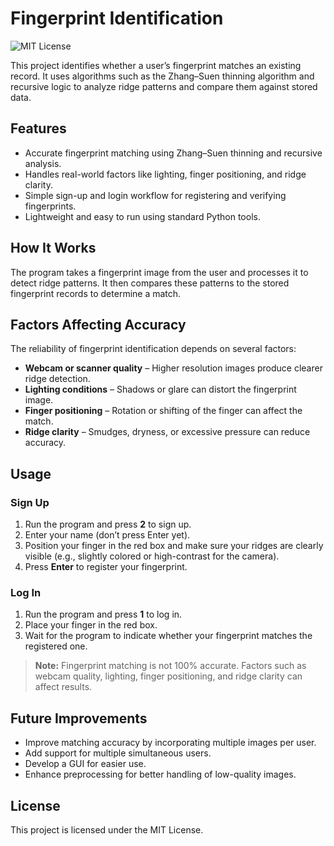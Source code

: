 # Fingerprint Identification

![MIT License](https://img.shields.io/badge/license-MIT-green)  

This project identifies whether a user’s fingerprint matches an existing record. It uses algorithms such as the Zhang–Suen thinning algorithm and recursive logic to analyze ridge patterns and compare them against stored data.

## Features

- Accurate fingerprint matching using Zhang–Suen thinning and recursive analysis.  
- Handles real-world factors like lighting, finger positioning, and ridge clarity.  
- Simple sign-up and login workflow for registering and verifying fingerprints.  
- Lightweight and easy to run using standard Python tools.

## How It Works

The program takes a fingerprint image from the user and processes it to detect ridge patterns. It then compares these patterns to the stored fingerprint records to determine a match.

## Factors Affecting Accuracy

The reliability of fingerprint identification depends on several factors:

- **Webcam or scanner quality** – Higher resolution images produce clearer ridge detection.  
- **Lighting conditions** – Shadows or glare can distort the fingerprint image.  
- **Finger positioning** – Rotation or shifting of the finger can affect the match.  
- **Ridge clarity** – Smudges, dryness, or excessive pressure can reduce accuracy.

## Usage

### Sign Up

1. Run the program and press **2** to sign up.  
2. Enter your name (don’t press Enter yet).  
3. Position your finger in the red box and make sure your ridges are clearly visible (e.g., slightly colored or high-contrast for the camera).  
4. Press **Enter** to register your fingerprint.

### Log In

1. Run the program and press **1** to log in.  
2. Place your finger in the red box.  
3. Wait for the program to indicate whether your fingerprint matches the registered one.

> **Note:** Fingerprint matching is not 100% accurate. Factors such as webcam quality, lighting, finger positioning, and ridge clarity can affect results.

## Future Improvements

- Improve matching accuracy by incorporating multiple images per user.  
- Add support for multiple simultaneous users.  
- Develop a GUI for easier use.  
- Enhance preprocessing for better handling of low-quality images.

## License

This project is licensed under the MIT License.  
